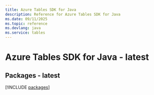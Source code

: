 ```yaml
---
title: Azure Tables SDK for Java
description: Reference for Azure Tables SDK for Java
ms.date: 09/11/2025
ms.topic: reference
ms.devlang: java
ms.service: tables
---
```

# Azure Tables SDK for Java - latest
## Packages - latest
[!INCLUDE [packages](tables-index.md)]